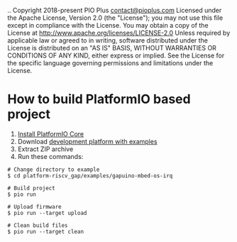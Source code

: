..  Copyright 2018-present PIO Plus <contact@pioplus.com>
    Licensed under the Apache License, Version 2.0 (the "License");
    you may not use this file except in compliance with the License.
    You may obtain a copy of the License at
       http://www.apache.org/licenses/LICENSE-2.0
    Unless required by applicable law or agreed to in writing, software
    distributed under the License is distributed on an "AS IS" BASIS,
    WITHOUT WARRANTIES OR CONDITIONS OF ANY KIND, either express or implied.
    See the License for the specific language governing permissions and
    limitations under the License.

How to build PlatformIO based project
=====================================

1. [Install PlatformIO Core](https://docs.platformio.org/page/core.html)
2. Download [development platform with examples](https://github.com/pioplus/platform-riscv_gap/archive/develop.zip)
3. Extract ZIP archive
4. Run these commands:

```shell
# Change directory to example
$ cd platform-riscv_gap/examples/gapuino-mbed-os-irq

# Build project
$ pio run

# Upload firmware
$ pio run --target upload

# Clean build files
$ pio run --target clean
```
